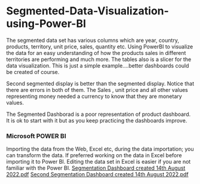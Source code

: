 # Segmented-Data-Visualization-using-Power-BI
The segmented data set has various columns which are year, country, products, territory, unit price, sales, quantity etc. Using PowerBI to visualize the data for an easy understanding of how the products sales in different territories are performing and much more.
The tables also is a slicer for the data visualization. This is just a simple example....better dashboards could be created of course.



Second segmented display is better than the segmented display. Notice that there are errors in both of them. The Sales , unit price and all other values representing money needed a currency to know that they are monetary values.


The Segmented Dashborad is a poor representation of product dashboard. It is ok to start with it but as you keep practicing the dashboards improve.


### Microsoft POWER BI

Importing the data from the Web, Excel etc, during the data importation; you can transform the data. If preferred working on the data in Excel before importing it to Power BI. Editing the data set in Excel is easier if you are not familiar with the Power BI.
[Segmentation Dashboard created 14th August 2022.pdf](https://github.com/uogbonda/Segmented-Data-Visualization-using-Power-BI/files/9334069/Segmentation.Dashboard.created.14th.August.2022.pdf)
[Second Segmentation Dashboard created 14th August 2022.pdf](https://github.com/uogbonda/Segmented-Data-Visualization-using-Power-BI/files/9334070/Second.Segmentation.Dashboard.created.14th.August.2022.pdf)

